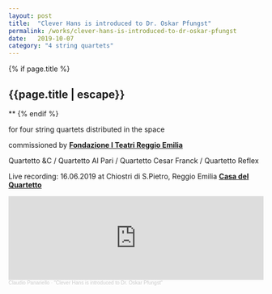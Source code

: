 ```yaml
---
layout: post
title:  "Clever Hans is introduced to Dr. Oskar Pfungst"
permalink: /works/clever-hans-is-introduced-to-dr-oskar-pfungst
date:   2019-10-07
category: "4 string quartets"
---
```

{% if page.title %}
<h2>{{page.title | escape}}</h2>
**
{% endif %}

for four string quartets distributed in the space

commissioned by [**Fondazione I Teatri Reggio Emilia**][fondazione]

Quartetto &C / Quartetto Al Pari / Quartetto Cesar Franck / Quartetto Reflex

Live recording: 16.06.2019 at Chiostri di S.Pietro, Reggio Emilia
[**Casa del Quartetto**][casa]

<iframe width="100%" height="166" scrolling="no" frameborder="no" allow="autoplay" src="https://w.soundcloud.com/player/?url=https%3A//api.soundcloud.com/tracks/709637950&color=%23ff5500&auto_play=false&hide_related=false&show_comments=true&show_user=true&show_reposts=false&show_teaser=true"></iframe><div style="font-size: 10px; color: #cccccc;line-break: anywhere;word-break: normal;overflow: hidden;white-space: nowrap;text-overflow: ellipsis; font-family: Interstate,Lucida Grande,Lucida Sans Unicode,Lucida Sans,Garuda,Verdana,Tahoma,sans-serif;font-weight: 100;"><a href="https://soundcloud.com/claudiopanariello" title="Claudio Panariello" target="_blank" style="color: #cccccc; text-decoration: none;">Claudio Panariello</a> · <a href="https://soundcloud.com/claudiopanariello/clever-hans-is-introduced-to-dr-oskar-pfungst" title="&quot;Clever Hans is introduced to Dr. Oskar Pfungst&quot;" target="_blank" style="color: #cccccc; text-decoration: none;">&quot;Clever Hans is introduced to Dr. Oskar Pfungst&quot;</a></div>

[casa]: https://www.iteatri.re.it/casa-del-quartetto/compositori/
[fondazione]: https://www.iteatri.re.it/la-fondazione-i-teatri/
